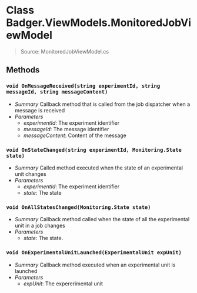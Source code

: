 # Class Badger.ViewModels.MonitoredJobViewModel
> Source: MonitoredJobViewModel.cs
## Methods
### `void OnMessageReceived(string experimentId, string messageId, string messageContent)`
* *Summary*
  Callback method that is called from the job dispatcher when a message is received
* *Parameters*
  * _experimentId_: The experiment identifier
  * _messageId_: The message identifier
  * _messageContent_: Content of the message
### `void OnStateChanged(string experimentId, Monitoring.State state)`
* *Summary*
  Called method executed when the state of an experimental unit changes
* *Parameters*
  * _experimentId_: The experiment identifier
  * _state_: The state
### `void OnAllStatesChanged(Monitoring.State state)`
* *Summary*
  Callback method called when the state of all the experimental unit in a job changes
* *Parameters*
  * _state_: The state.
### `void OnExperimentalUnitLaunched(ExperimentalUnit expUnit)`
* *Summary*
  Callback method executed when an experimental unit is launched
* *Parameters*
  * _expUnit_: The expererimental unit
